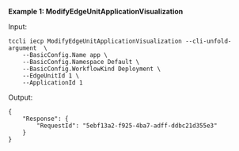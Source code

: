 **Example 1: ModifyEdgeUnitApplicationVisualization**



Input: 

```
tccli iecp ModifyEdgeUnitApplicationVisualization --cli-unfold-argument  \
    --BasicConfig.Name app \
    --BasicConfig.Namespace Default \
    --BasicConfig.WorkflowKind Deployment \
    --EdgeUnitId 1 \
    --ApplicationId 1
```

Output: 
```
{
    "Response": {
        "RequestId": "5ebf13a2-f925-4ba7-adff-ddbc21d355e3"
    }
}
```

